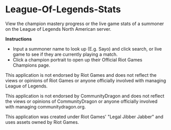 # League-Of-Legends-Stats
View the champion mastery progress or the live game stats of a summoner on the League of Legends North American server.

**Instructions**

- Input a summoner name to look up (E.g. Sayo) and click search, or live game to see if they are currently playing a match.
- Click a champion portrait to open up their Official Riot Games Champions page. 

This application is not endorsed by Riot Games and does not reflect the views or opinions of Riot Games or anyone officially involved with managing League of Legends.

This application is not endorsed by CommunityDragon and does not reflect the views or opinions of CommunityDragon or anyone officially involved with managing communitydragon.org.

This application was created under Riot Games' "Legal Jibber Jabber" and uses assets owned by Riot Games. 
